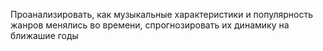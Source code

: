 Проанализировать, как музыкальные характеристики и популярность жанров менялись во времени, спрогнозировать их динамику на ближашие годы
